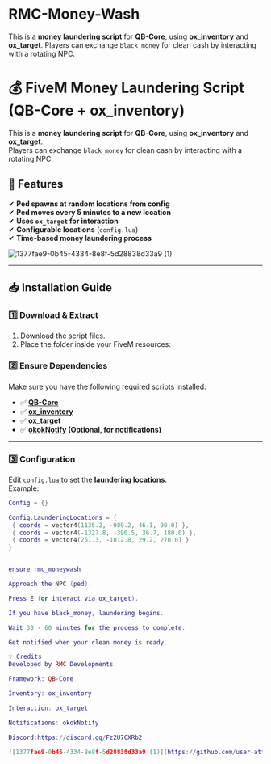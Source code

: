 # RMC-Money-Wash
This is a **money laundering script** for **QB-Core**, using **ox_inventory** and **ox_target**.   Players can exchange `black_money` for clean cash by interacting with a rotating NPC.  

# 💰 FiveM Money Laundering Script (QB-Core + ox_inventory)

This is a **money laundering script** for **QB-Core**, using **ox_inventory** and **ox_target**.  
Players can exchange `black_money` for clean cash by interacting with a rotating NPC.  

## 📌 Features
✔ **Ped spawns at random locations from config**  
✔ **Ped moves every 5 minutes to a new location**  
✔ **Uses `ox_target` for interaction**  
✔ **Configurable locations** (`config.lua`)  
✔ **Time-based money laundering process**  

![1377fae9-0b45-4334-8e8f-5d28838d33a9 (1)](https://github.com/user-attachments/assets/807053ae-9de7-434e-9318-1a6a2da5de45)

---

## 📥 Installation Guide

### 1️⃣ **Download & Extract**
1. Download the script files.
2. Place the folder inside your FiveM resources:  


### 2️⃣ **Ensure Dependencies**
Make sure you have the following required scripts installed:
- ✅ **[QB-Core](https://github.com/qbcore-framework/qb-core)**
- ✅ **[ox_inventory](https://github.com/overextended/ox_inventory)**
- ✅ **[ox_target](https://github.com/overextended/ox_target)**
- ✅ **[okokNotify](https://okok.tebex.io/) (Optional, for notifications)**

---

### 3️⃣ **Configuration**
Edit `config.lua` to set the **laundering locations**.  
Example:
```lua
Config = {}

Config.LaunderingLocations = {
 { coords = vector4(1135.2, -989.2, 46.1, 90.0) },
 { coords = vector4(-1327.8, -390.5, 36.7, 180.0) },
 { coords = vector4(251.3, -1012.8, 29.2, 270.0) }
}


ensure rmc_moneywash

Approach the NPC (ped).

Press E (or interact via ox_target).

If you have black_money, laundering begins.

Wait 30 - 60 minutes for the process to complete.

Get notified when your clean money is ready.

💡 Credits
Developed by RMC Developments

Framework: QB-Core

Inventory: ox_inventory

Interaction: ox_target

Notifications: okokNotify

Discord:https://discord.gg/Fz2U7CXRb2

![1377fae9-0b45-4334-8e8f-5d28838d33a9 (1)](https://github.com/user-attachments/assets/c8c24ca5-6051-4629-8382-b3af1daedc4a)

